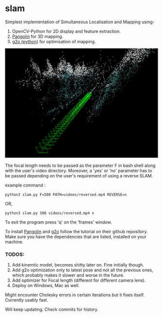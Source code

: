 # slam
Simplest implementation of Simultaneous Localisation and Mapping using-
1.  OpenCV-Python for 2D display and feature extraction.
2.  [Pangolin](https://github.com/uoip/pangolin) for 3D mapping. 
3.  [g2o (python)](https://github.com/uoip/pangolin) for optimisation of mapping.

![output on a test video](https://github.com/gittygupta/slam/blob/master/output.png)

The focal length needs to be passed as the parameter F in bash shell along with the user's video directory. Moreover, a 'yes' or 'no' parameter has to be passed depending on the user's requirement of using a reverse SLAM.

example command : 
```
python3 slam.py F=500 PATH=videos/reversed.mp4 REVERSE=n
```
OR,

```
python3 slam.py 500 videos/reversed.mp4 n
```

To exit the program press 'q' on the 'frames' window.

To install [Pangolin](https://github.com/uoip/pangolin) and [g2o](https://github.com/uoip/g2opy) follow the tutorial on their github repository. Make sure you have the dependencies that are listed, installed on your machine.

### TODOS:
1. Add kinemtic model, becomes shitty later on. Fine initially though.
2. Add g2o optimization only to latest pose and not all the previous ones, which probably makes it slower and worse in the future.
3. Add optimizer for Focal length (different for different camera lens).
4. Deploy on Windows, Mac as well.

Might encounter Cholesky errors in certain iterations but it fixes itself. Currently usably fast.

Will keep updating. Check commits for history.


